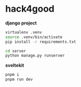 # hack4good

**django project**

```bash
virtualenv .venv
source .venv/bin/activate
pip install -r requirements.txt

cd server
python manage.py runserver
```

**sveltekit**

```bash
pnpm i
pnpm run dev
```
